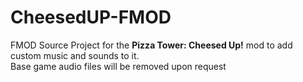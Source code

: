 # CheesedUP-FMOD
FMOD Source Project for the **Pizza Tower: Cheesed Up!** mod to add custom music and sounds to it.<br>
Base game audio files will be removed upon request
